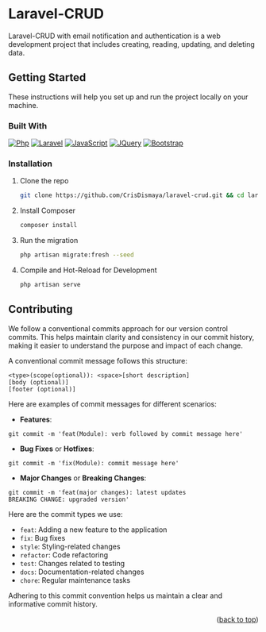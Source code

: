 # Laravel-CRUD

Laravel-CRUD with email notification and authentication is a web development project that includes creating, reading, updating, and deleting data.

## Getting Started

These instructions will help you set up and run the project locally on your machine.


### Built With

[![Php][Php]][Php-url]
[![Laravel][Laravel]][Laravel-url]
[![JavaScript][JavaScript]][JavaScript-url]
[![JQuery][JQuery]][JQuery-url]
[![Bootstrap][Bootstrap]][Bootstrap-url]

### Installation

1. Clone the repo
   ```sh
   git clone https://github.com/CrisDismaya/laravel-crud.git && cd laravel-crud
   ```
2. Install Composer
   ```sh
   composer install
   ```
3. Run the migration
    ```sh
    php artisan migrate:fresh --seed
    ```
4. Compile and Hot-Reload for Development
    ```sh
    php artisan serve
    ```

## Contributing

We follow a conventional commits approach for our version control commits. This helps maintain clarity and consistency in our commit history, making it easier to understand the purpose and impact of each change.

A conventional commit message follows this structure:

```
<type>(scope(optional)): <space>[short description]
[body (optional)]
[footer (optional)]
```

Here are examples of commit messages for different scenarios:

- **Features**:
```
git commit -m 'feat(Module): verb followed by commit message here'
```
- **Bug Fixes** or **Hotfixes**:
```
git commit -m 'fix(Module): commit message here'
```

- **Major Changes** or **Breaking Changes**:
```
git commit -m 'feat(major changes): latest updates
BREAKING CHANGE: upgraded version'
```

Here are the commit types we use:

- `feat`: Adding a new feature to the application
- `fix`: Bug fixes
- `style`: Styling-related changes
- `refactor`: Code refactoring
- `test`: Changes related to testing
- `docs`: Documentation-related changes
- `chore`: Regular maintenance tasks

Adhering to this commit convention helps us maintain a clear and informative commit history.

<p align="right">(<a href="#readme-top">back to top</a>)</p>



<!-- MARKDOWN LINKS & IMAGES -->
[Php]: https://img.shields.io/badge/PHP-777BB4?style=for-the-badge&logo=php&logoColor=white
[Php-url]: https://www.php.net/

[JavaScript]: https://img.shields.io/badge/JavaScript-F7DF1E?style=for-the-badge&logo=javascript&logoColor=black
[JavaScript-url]: https://www.javascript.com/

[JQuery]: https://img.shields.io/badge/jQuery-0769AD?style=for-the-badge&logo=jquery&logoColor=white
[JQuery-url]: https://jquery.com/

[Laravel]: https://img.shields.io/badge/Laravel-FF2D20?style=for-the-badge&logo=laravel&logoColor=white
[Laravel-url]: https://laravel.com/

[Vue]: https://img.shields.io/badge/Vue.js-35495E?style=for-the-badge&logo=vue.js&logoColor=4FC08D
[Vue-url]: https://vuejs.org/

[TypeScript]: https://img.shields.io/badge/TypeScript-007ACC?style=for-the-badge&logo=typescript&logoColor=white
[TypeScript-url]: https://www.typescriptlang.org/

[Bootstrap]: https://img.shields.io/badge/Bootstrap-563D7C?style=for-the-badge&logo=bootstrap&logoColor=white
[Bootstrap-url]: https://getbootstrap.com/

[Python]: https://img.shields.io/badge/Python-14354C?style=for-the-badge&logo=python&logoColor=white
[Python-url]: https://www.python.org/

[PostgreSQL]: https://img.shields.io/badge/PostgreSQL-316192?style=for-the-badge&logo=postgresql&logoColor=white
[PostgreSQL-url]: https://www.postgresql.org/
